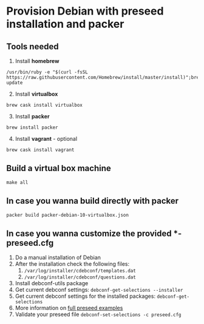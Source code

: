 # Provision Debian with preseed installation and packer

## Tools needed

1. Install **homebrew**
```
/usr/bin/ruby -e "$(curl -fsSL https://raw.githubusercontent.com/Homebrew/install/master/install)";brew update
```

2. Install **virtualbox** 
```
brew cask install virtualbox
```
3. Install **packer**
```
brew install packer
```
4. Install **vagrant** - optional
```
brew cask install vagrant
```

## Build a virtual box machine
`make all`

## In case you wanna build directly with packer

`packer build packer-debian-10-virtualbox.json`

## In case you wanna customize the provided *-preseed.cfg

1. Do a manual installation of Debian
2. After the installation check the following files:
    1. `/var/log/installer/cdebconf/templates.dat`
    2. `/var/log/installer/cdebconf/questions.dat`
3. Install debconf-utils package
4. Get current debconf settings: `debconf-get-selections --installer`
5. Get current debconf settings for the installed packages: `debconf-get-selections`
6. More information on [full preseed examples](https://jack.einval.com/debian-preseed/)
7. Validate your preseed file
`debconf-set-selections -c preseed.cfg`